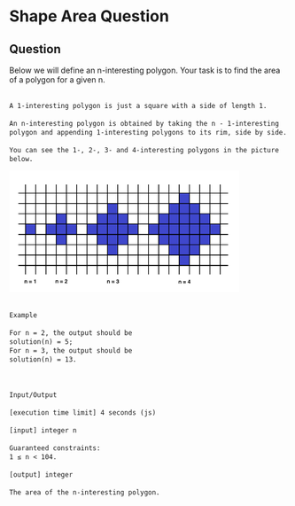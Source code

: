 # Shape Area Question

## Question

Below we will define an n-interesting polygon. Your task is to find the area of a polygon for a given n.

```

A 1-interesting polygon is just a square with a side of length 1.

An n-interesting polygon is obtained by taking the n - 1-interesting polygon and appending 1-interesting polygons to its rim, side by side.

You can see the 1-, 2-, 3- and 4-interesting polygons in the picture below.

```
![alt text](./shape-area-example.png "Title")

```

Example

For n = 2, the output should be
solution(n) = 5;
For n = 3, the output should be
solution(n) = 13.



Input/Output

[execution time limit] 4 seconds (js)

[input] integer n

Guaranteed constraints:
1 ≤ n < 104.

[output] integer

The area of the n-interesting polygon.

```
